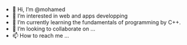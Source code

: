 - 👋 Hi, I’m @mohamed
- 👀 I’m interested in web and apps developping
- 🌱 I’m currently learning the fundamentals of programming by C++.
- 💞️ I’m looking to collaborate on ...
- 📫 How to reach me ...

<!---
moh04amed/moh04amed is a ✨ special ✨ repository because its `README.md` (this file) appears on your GitHub profile.
You can click the Preview link to take a look at your changes.
--->
